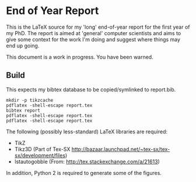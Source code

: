 End of Year Report
==================

This is the LaTeX source for my 'long' end-of-year report for the first year of
my PhD.  The report is aimed at 'general' computer scientists and aims to give
some context for the work I'm doing and suggest where things may end up going.

This document is a work in progress. You have been warned.

Build
-----

This expects my bibtex database to be copied/symlinked to report.bib.

	mkdir -p tikzcache
	pdflatex -shell-escape report.tex
	bibtex report
	pdflatex -shell-escape report.tex
	pdflatex -shell-escape report.tex

The following (possibly less-standard) LaTeX libraries are required:

* TikZ
* Tikz3D (Part of Tex-SX http://bazaar.launchpad.net/~tex-sx/tex-sx/development/files)
* lstautogobble (From: http://tex.stackexchange.com/a/21613)

In addition, Python 2 is required to generate some of the figures.
